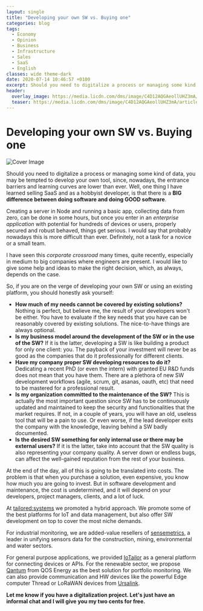 ```yaml
---
layout: single
title: "Developing your own SW vs. Buying one"
categories: blog
tags:
  - Economy
  - Opinion
  - Business
  - Infrastructure
  - Sales
  - SaaS
  - English
classes: wide theme-dark
date: 2020-07-14 10:46:57 +0100
excerpt: Should you need to digitalize a process or managing some kind of data, you may be tempted to develop your own tool, since, nowadays, the entrance barriers and learning curves are lower than ever.
header:
  overlay_image: https://media.licdn.com/dms/image/C4D12AQGAeollUHZ3mA/article-cover_image-shrink_720_1280/0/1594206679317?e=1720656000&v=beta&t=1Qk5i51HmrddTIDGRc2h0VQVicE0K2RMw3BUfjqTyOE
  teaser: https://media.licdn.com/dms/image/C4D12AQGAeollUHZ3mA/article-cover_image-shrink_720_1280/0/1594206679317?e=1720656000&v=beta&t=1Qk5i51HmrddTIDGRc2h0VQVicE0K2RMw3BUfjqTyOE
---
```


# Developing your own SW vs. Buying one

![Cover Image](https://media.licdn.com/dms/image/C4D12AQGAeollUHZ3mA/article-cover_image-shrink_720_1280/0/1594206679317?e=1720656000&v=beta&t=1Qk5i51HmrddTIDGRc2h0VQVicE0K2RMw3BUfjqTyOE)

Should you need to digitalize a process or managing some kind of data, you may be tempted to develop your own tool, since, nowadays, the entrance barriers and learning curves are lower than ever. Well, one thing I have learned selling SaaS and as a hobbyist developer, is that there is a **BIG difference between doing software and doing GOOD software**.

Creating a server in Node and running a basic app, collecting data from zero, can be done in some hours, but once you enter in an _enterprise application_ with potential for hundreds of devices or users, properly secured and robust behaved, things get serious. I would say that probably nowadays this is more difficult than ever. Definitely, not a task for a novice or a small team.

I have seen this _corporate crossroad_ many times, quite recently, especially in medium to big companies where engineers are present. I would like to give some help and ideas to make the right decision, which, as always, depends on the case.

So, if you are on the verge of developing your own SW or using an existing platform, you should honestly ask yourself:

- **How much of my needs cannot be covered by existing solutions?** Nothing is perfect, but believe me, the result of your developers won't be either. You have to evaluate if the key needs that you have can be reasonably covered by existing solutions. The nice-to-have things are always optional.
- **Is my business model around the development of the SW or in the use of the SW?** If it is the latter, developing a SW is like building a product for only one client: you. The payback of your investment will never be as good as the companies that do it professionally for different clients.
- **Have my company proper SW developing resources to do it?** Dedicating a recent PhD (or even the intern) with granted EU R&D funds does not mean that you have them. There are a plethora of new SW development workflows (agile, scrum, git, asanas, oauth, etc) that need to be mastered for a professional result.
- **Is my organization committed to the maintenance of the SW?** This is actually the most important question since SW has to be continuously updated and maintained to keep the security and functionalities that the market requires. If not, in a couple of years, you will have an old, useless tool that will be a pain to use. Or even worse, if the lead developer exits the company with the knowledge, leaving behind a SW badly documented.
- **Is the desired SW something for only internal use or there may be external users?** If it is the latter, take into account that the SW quality is also representing your company quality. A server down or endless bugs, can affect the well-gained reputation from the rest of your business.

At the end of the day, all of this is going to be translated into costs. The problem is that when you purchase a solution, even expensive, you know how much you are going to invest. But in software development and maintenance, the cost is undetermined, and it will depend on your developers, project managers, clients, and a lot of luck.

At [tailored:systems](https://tailored.systems/) we promoted a hybrid approach. We promote some of the best platforms for IoT and data management, but also offer SW development on top to cover the most niche demands.

For industrial monitoring, we are added-value resellers of [sensemetrics](https://tailored.systems/sensemetrics/), a leader in unifying sensors data for the construction, mining, environmental and water sectors.

For general purpose applications, we provided [IoTailor](https://iotailor.com/) as a general platform for connecting devices or APIs. For the renewable sector, we propose [Qantum](https://www.qosenergy.com/) from QOS Energy as the best solution for portfolio monitoring. We can also provide communication and HW devices like the powerful Edge computer Thread or LoRaWAN devices from [Ursalink](https://tailored.systems/ursalink-lorawan-connectivity/).

**Let me know if you have a digitalization project. Let's just have an informal chat and I will give you my two cents for free.**
